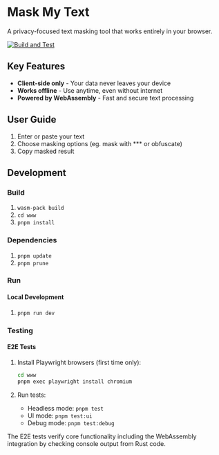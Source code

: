 # Mask My Text

A privacy-focused text masking tool that works entirely in your browser.

[![Build and Test](https://github.com/richardjypark/maskmytext.com/actions/workflows/deploy.yml/badge.svg?branch=master)](https://github.com/richardjypark/maskmytext.com/actions/workflows/deploy.yml)

## Key Features

- **Client-side only** - Your data never leaves your device
- **Works offline** - Use anytime, even without internet
- **Powered by WebAssembly** - Fast and secure text processing

## User Guide

1. Enter or paste your text
2. Choose masking options (eg. mask with \*\*\* or obfuscate)
3. Copy masked result

## Development

### Build

1. `wasm-pack build`
2. `cd www`
3. `pnpm install`

### Dependencies

1. `pnpm update`
2. `pnpm prune`

### Run

#### Local Development

1. `pnpm run dev`

### Testing

#### E2E Tests

1. Install Playwright browsers (first time only):

   ```bash
   cd www
   pnpm exec playwright install chromium
   ```

2. Run tests:
   - Headless mode: `pnpm test`
   - UI mode: `pnpm test:ui`
   - Debug mode: `pnpm test:debug`

The E2E tests verify core functionality including the WebAssembly integration by checking console output from Rust code.
